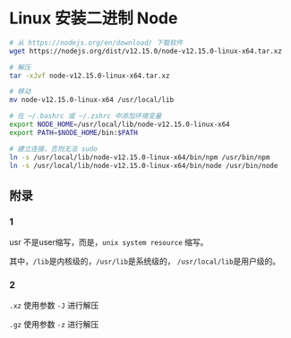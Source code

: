# Linux 安装二进制 Node

```bash
# 从 https://nodejs.org/en/download/ 下载软件
wget https://nodejs.org/dist/v12.15.0/node-v12.15.0-linux-x64.tar.xz

# 解压
tar -xJvf node-v12.15.0-linux-x64.tar.xz

# 移动
mv node-v12.15.0-linux-x64 /usr/local/lib

# 在 ~/.bashrc 或 ~/.zshrc 中添加环境变量
export NODE_HOME=/usr/local/lib/node-v12.15.0-linux-x64
export PATH=$NODE_HOME/bin:$PATH

# 建立连接，否则无法 sudo
ln -s /usr/local/lib/node-v12.15.0-linux-x64/bin/npm /usr/bin/npm
ln -s /usr/local/lib/node-v12.15.0-linux-x64/bin/node /usr/bin/node
```

## 附录

### 1

usr 不是user缩写，而是，`unix system resource` 缩写。

其中，`/lib`是内核级的，`/usr/lib`是系统级的， `/usr/local/lib`是用户级的。

### 2

`.xz` 使用参数 `-J` 进行解压

`.gz` 使用参数 `-z` 进行解压